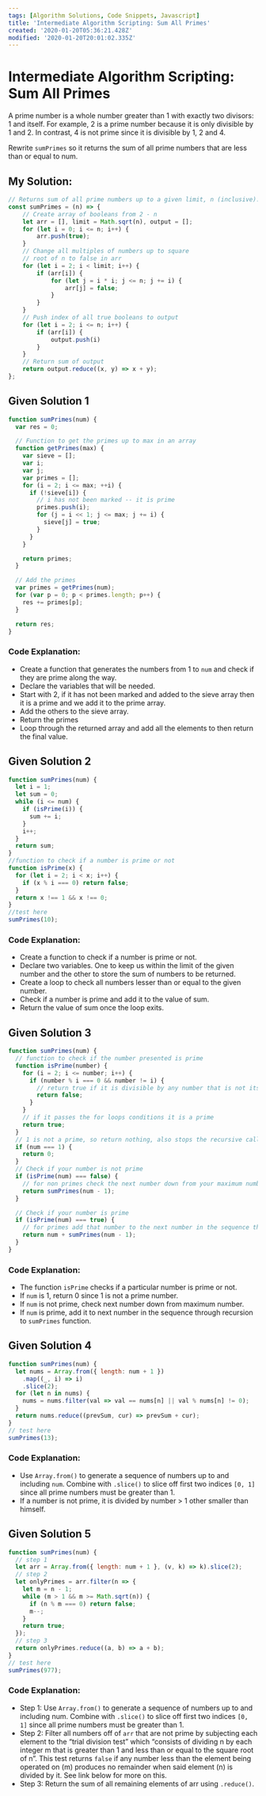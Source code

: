 ```yaml
---
tags: [Algorithm Solutions, Code Snippets, Javascript]
title: 'Intermediate Algorithm Scripting: Sum All Primes'
created: '2020-01-20T05:36:21.428Z'
modified: '2020-01-20T20:01:02.335Z'
---
```


Intermediate Algorithm Scripting: Sum All Primes
================================================

A prime number is a whole number greater than 1 with exactly two divisors: 1 and itself. For example, 2 is a prime number because it is only divisible by 1 and 2. In contrast, 4 is not prime since it is divisible by 1, 2 and 4.

Rewrite ```sumPrimes``` so it returns the sum of all prime numbers that are less than or equal to num.

My Solution:
------------
``` javascript
// Returns sum of all prime numbers up to a given limit, n (inclusive).
const sumPrimes = (n) => {
    // Create array of booleans from 2 - n 
    let arr = [], limit = Math.sqrt(n), output = [];
    for (let i = 0; i <= n; i++) {
        arr.push(true);
    }
    // Change all multiples of numbers up to square 
    // root of n to false in arr
    for (let i = 2; i < limit; i++) {
        if (arr[i]) {
            for (let j = i * i; j <= n; j += i) {
                arr[j] = false;
            }
        }
    }
    // Push index of all true booleans to output
    for (let i = 2; i <= n; i++) {
        if (arr[i]) {
            output.push(i)
        }
    }
    // Return sum of output
    return output.reduce((x, y) => x + y);
};
```

Given Solution 1
-----------------
``` javascript
function sumPrimes(num) {
  var res = 0;

  // Function to get the primes up to max in an array
  function getPrimes(max) {
    var sieve = [];
    var i;
    var j;
    var primes = [];
    for (i = 2; i <= max; ++i) {
      if (!sieve[i]) {
        // i has not been marked -- it is prime
        primes.push(i);
        for (j = i << 1; j <= max; j += i) {
          sieve[j] = true;
        }
      }
    }

    return primes;
  }

  // Add the primes
  var primes = getPrimes(num);
  for (var p = 0; p < primes.length; p++) {
    res += primes[p];
  }

  return res;
}
```
### Code Explanation:
* Create a function that generates the numbers from 1 to ```num``` and check if they are prime along the way.
* Declare the variables that will be needed.
* Start with 2, if it has not been marked and added to the sieve array then it is a prime and we add it to the prime array.
* Add the others to the sieve array.
* Return the primes
* Loop through the returned array and add all the elements to then return the final value.

Given Solution 2
-----------------
``` javascript
function sumPrimes(num) {
  let i = 1;
  let sum = 0;
  while (i <= num) {
    if (isPrime(i)) {
      sum += i;
    }
    i++;
  }
  return sum;
}
//function to check if a number is prime or not
function isPrime(x) {
  for (let i = 2; i < x; i++) {
    if (x % i === 0) return false;
  }
  return x !== 1 && x !== 0;
}
//test here
sumPrimes(10);
```
### Code Explanation:
* Create a function to check if a number is prime or not.
* Declare two variables. One to keep us within the limit of the given number and the other to store the sum of numbers to be returned.
* Create a loop to check all numbers lesser than or equal to the given number.
* Check if a number is prime and add it to the value of sum.
* Return the value of sum once the loop exits.

Given Solution 3
-----------------
``` javascript
function sumPrimes(num) {
  // function to check if the number presented is prime
  function isPrime(number) {
    for (i = 2; i <= number; i++) {
      if (number % i === 0 && number != i) {
        // return true if it is divisible by any number that is not itself.
        return false;
      }
    }
    // if it passes the for loops conditions it is a prime
    return true;
  }
  // 1 is not a prime, so return nothing, also stops the recursive calls.
  if (num === 1) {
    return 0;
  }
  // Check if your number is not prime
  if (isPrime(num) === false) {
    // for non primes check the next number down from your maximum number, do not add anything to your answer
    return sumPrimes(num - 1);
  }

  // Check if your number is prime
  if (isPrime(num) === true) {
    // for primes add that number to the next number in the sequence through a recursive call to our sumPrimes function.
    return num + sumPrimes(num - 1);
  }
}
```
### Code Explanation:
* The function ```isPrime``` checks if a particular number is prime or not.
* If ```num``` is 1, return 0 since 1 is not a prime number.
* If ```num``` is not prime, check next number down from maximum number.
* If ```num``` is prime, add it to next number in the sequence through recursion to ```sumPrimes``` function.

Given Solution 4
-----------------
``` javascript
function sumPrimes(num) {
  let nums = Array.from({ length: num + 1 })
    .map((_, i) => i)
    .slice(2);
  for (let n in nums) {
    nums = nums.filter(val => val == nums[n] || val % nums[n] != 0);
  }
  return nums.reduce((prevSum, cur) => prevSum + cur);
}
// test here
sumPrimes(13);
```
### Code Explanation:
* Use ```Array.from()``` to generate a sequence of numbers up to and including ```num```. Combine with ```.slice()``` to slice off first two indices ```[0, 1]``` since all prime numbers must be greater than 1.
* If a number is not prime, it is divided by number > 1 other smaller than himself.

Given Solution 5
-----------------
``` javascript
function sumPrimes(num) {
  // step 1
  let arr = Array.from({ length: num + 1 }, (v, k) => k).slice(2);
  // step 2
  let onlyPrimes = arr.filter(n => {
    let m = n - 1;
    while (m > 1 && m >= Math.sqrt(n)) {
      if (n % m === 0) return false;
      m--;
    }
    return true;
  });
  // step 3
  return onlyPrimes.reduce((a, b) => a + b);
}
// test here
sumPrimes(977);
```
### Code Explanation:
* Step 1: Use ```Array.from()``` to generate a sequence of numbers up to and including num. Combine with ```.slice()``` to slice off first two indices ```[0, 1]``` since all prime numbers must be greater than 1.
* Step 2: Filter all numbers off of ```arr``` that are not prime by subjecting each element to the “trial division test” which “consists of dividing n by each integer m that is greater than 1 and less than or equal to the square root of n”. This test returns ```false``` if any number less than the element being operated on (m) produces no remainder when said element (n) is divided by it. See link below for more on this.
* Step 3: Return the sum of all remaining elements of arr using ```.reduce()```.


